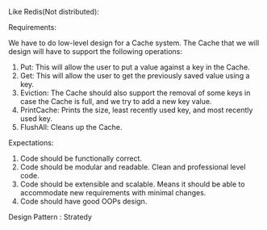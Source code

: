Like Redis(Not distributed):

Requirements:

We have to do low-level design for a Cache system. The Cache that we will design will have to support the following operations:

1. Put: This will allow the user to put a value against a key in the Cache.
2. Get: This will allow the user to get the previously saved value using a key.
3. Eviction: The Cache should also support the removal of some keys in case the Cache is full, and we try to add a new key value.
4. PrintCache: Prints the size, least recently used key, and most recently used key.
5. FlushAll: Cleans up the Cache.

Expectations:

1. Code should be functionally correct.
2. Code should be modular and readable. Clean and professional level code.
3. Code should be extensible and scalable. Means it should be able to accommodate new requirements with minimal changes.
4. Code should have good OOPs design.


Design Pattern : Stratedy 
